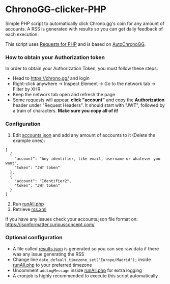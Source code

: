 # ChronoGG-clicker-PHP
Simple PHP script to automatically click Chrono.gg's coin for any amount of accounts. A RSS is generated with results so you can get daily feedback of each execution.

This script uses [Requests for PHP](https://github.com/rmccue/Requests) and is based on [AutoChronoGG](https://github.com/joaopsys/AutoChronoGG).

### How to obtain your Authorization token
In order to obtain your Authorization Token, you must follow these steps:
* Head to https://chrono.gg/ and login
* Right-click anywhere -> Inspect Element -> Go to the network tab -> Filter by XHR
* Keep the network tab open and refresh the page
* Some requests will appear, **click "account"** and copy the **Authorization** header under "Request Headers". It should start with "JWT", followed by a train of characters. **Make sure you copy all of it!**

### Configuration
1. Edit [accounts.json](/script/chronogg-clicker/accounts.json) and add any amount of accounts to it (Delete the example ones):
```
[
  {
    "account": "Any identifier, like email, username or whatever you want",
    "token": "JWT token"
  },
  {
    "account": "Identifier2",
    "token": "JWT token"
  }
]
```
2. Run [runAll.php](/script/chronogg-clicker/runAll.php)
3. Retrieve [rss.xml](/script/chronogg-clicker/rss.xml)

If you have any issues check your accounts.json file format on: https://jsonformatter.curiousconcept.com/

### Optional configuration
* A file called [results.json](/script/chronogg-clicker/results.json) is generated so you can see raw data if there was any issue generating the RSS
* Change line `date_default_timezone_set('Europe/Madrid');` inside [runAll.php](/script/chronogg-clicker/runAll.php) to your preferred timezone
* Uncomment `addLogMessage` inside [runAll.php](/script/chronogg-clicker/runAll.php) for extra logging
* A cronjob is highly recommended to execute this script automatically